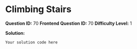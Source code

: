 
  # Climbing Stairs
  
  **Question ID:** 70
  **Frontend Question ID:** 70
  **Difficulty Level:** 1
  
  **Solution:**  
  ```
  Your solution code here
  ```
    